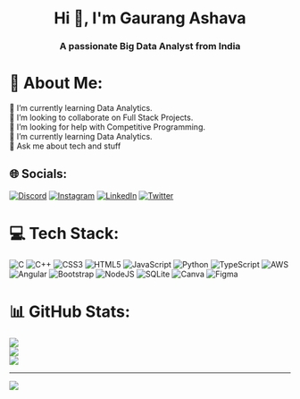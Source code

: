 <h1 align="center">Hi 👋, I'm Gaurang Ashava</h1>
<h3 align="center">A passionate Big Data Analyst from India</h3>

# 💫 About Me:
🔭 I’m currently learning Data Analytics.
<br>👯 I’m looking to collaborate on Full Stack Projects. 
<br>🤝 I’m looking for help with Competitive Programming. 
<br>🌱 I’m currently learning Data Analytics.
<br>💬 Ask me about tech and stuff<br>


## 🌐 Socials:
[![Discord](https://img.shields.io/badge/Discord-%237289DA.svg?logo=discord&logoColor=white)](https://discord.gg/gaurang9128) 
[![Instagram](https://img.shields.io/badge/Instagram-%23E4405F.svg?logo=Instagram&logoColor=white)](https://instagram.com/gaurangg123) 
[![LinkedIn](https://img.shields.io/badge/LinkedIn-%230077B5.svg?logo=linkedin&logoColor=white)](https://linkedin.com/in/https://www.linkedin.com/in/gaurang-ashava-0740a7223/) 
[![Twitter](https://img.shields.io/badge/Twitter-%231DA1F2.svg?logo=Twitter&logoColor=white)](https://twitter.com/AshavaGaurang) 

# 💻 Tech Stack:
![C](https://img.shields.io/badge/c-%2300599C.svg?style=flat&logo=c&logoColor=white) 
![C++](https://img.shields.io/badge/c++-%2300599C.svg?style=flat&logo=c%2B%2B&logoColor=white) 
![CSS3](https://img.shields.io/badge/css3-%231572B6.svg?style=flat&logo=css3&logoColor=white) 
![HTML5](https://img.shields.io/badge/html5-%23E34F26.svg?style=flat&logo=html5&logoColor=white) 
![JavaScript](https://img.shields.io/badge/javascript-%23323330.svg?style=flat&logo=javascript&logoColor=%23F7DF1E) 
![Python](https://img.shields.io/badge/python-3670A0?style=flat&logo=python&logoColor=ffdd54) 
![TypeScript](https://img.shields.io/badge/typescript-%23007ACC.svg?style=flat&logo=typescript&logoColor=white) ![AWS](https://img.shields.io/badge/AWS-%23FF9900.svg?style=flat&logo=amazon-aws&logoColor=white) ![Angular](https://img.shields.io/badge/angular-%23DD0031.svg?style=flat&logo=angular&logoColor=white) ![Bootstrap](https://img.shields.io/badge/bootstrap-%23563D7C.svg?style=flat&logo=bootstrap&logoColor=white) ![NodeJS](https://img.shields.io/badge/node.js-6DA55F?style=flat&logo=node.js&logoColor=white) ![SQLite](https://img.shields.io/badge/sqlite-%2307405e.svg?style=flat&logo=sqlite&logoColor=white) ![Canva](https://img.shields.io/badge/Canva-%2300C4CC.svg?style=flat&logo=Canva&logoColor=white) 	![Figma](https://img.shields.io/badge/figma-%23F24E1E.svg?style=flat&logo=figma&logoColor=white)
# 📊 GitHub Stats:
![](https://github-readme-stats.vercel.app/api?username=gaurangg123&theme=radical&hide_border=false&include_all_commits=true&count_private=true)<br/>
![](https://github-readme-streak-stats.herokuapp.com/?user=gaurangg123&theme=radical&hide_border=false)<br/>
![](https://github-readme-stats.vercel.app/api/top-langs/?username=gaurangg123&theme=radical&hide_border=false&include_all_commits=true&count_private=true&layout=compact)

---
[![](https://visitcount.itsvg.in/api?id=gaurangg123&icon=2&color=12)](https://visitcount.itsvg.in)

